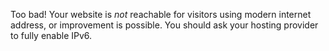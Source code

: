 Too bad! Your website is *not* reachable for visitors using modern internet address, or improvement is possible. You should ask your hosting provider to fully enable IPv6.
